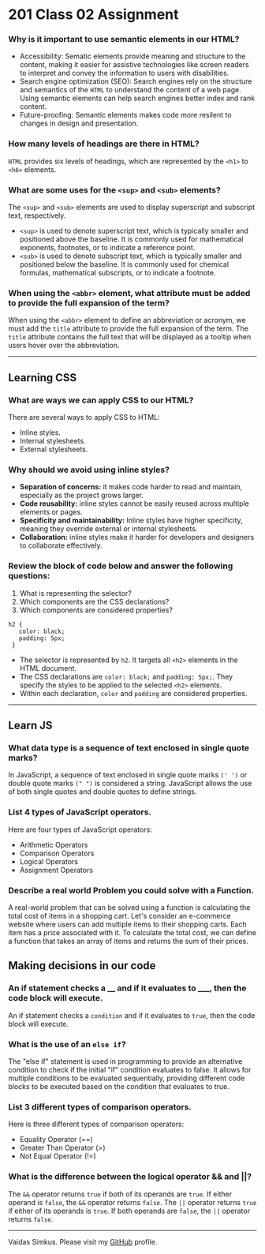 # 201 Class 02 Assignment

### Why is it important to use semantic elements in our HTML?

* Accessibility: Sematic elements provide meaning and structure to the content, making it
  easier for assistive technologies like screen readers to interpret and convey the information
  to users with disabilities.
* Search engine optimization (SEO): Search engines rely on the structure and semantics of
  the `HTML` to understand the content of a web page. Using semantic elements can help search 
  engines better index and rank content.
* Future-proofing: Semantic elements makes code more resilent to changes in design and presentation.

### How many levels of headings are there in HTML?

`HTML` provides six levels of headings, which are represented by the `<h1>` to `<h6>` elements.

### What are some uses for the `<sup>` and `<sub>` elements?

The `<sup>` and `<sub>` elements are used to display superscript and subscript text, respectively.

* `<sup>` is used to denote superscript text, which is typically smaller and positioned above the 
  baseline. It is commonly used for mathematical exponents, footnotes, or to indicate a reference point.
* `<sub>` is used to denote subscript text, which is typically smaller and positioned below the 
  baseline. It is commonly used for chemical formulas, mathematical subscripts, or to indicate a footnote.

### When using the `<abbr>` element, what attribute must be added to provide the full expansion of the term?

When using the `<abbr>` element to define an abbreviation or acronym, we must add the `title` attribute 
to provide the full expansion of the term. The `title` attribute contains the full text that will be 
displayed as a tooltip when users hover over the abbreviation.

***

## Learning CSS

### What are ways we can apply CSS to our HTML?

There are several ways to apply CSS to HTML:

* Inline styles.
* Internal stylesheets.
* External stylesheets.

### Why should we avoid using inline styles?

* **Separation of concerns:** it makes code harder to read and maintain, especially as the project grows larger.
* **Code reusability:** inline styles cannot be easily reused across multiple elements or pages.
* **Specificity and maintainability:** Inline styles have higher specificity, meaning they override external or 
  internal stylesheets.
* **Collaboration:** inline styles make it harder for developers and designers to collaborate effectively.

### Review the block of code below and answer the following questions:

1. What is representing the selector?
2. Which components are the CSS declarations?
3. Which components are considered properties?

  ``` 
  h2 {
     color: black;
     padding: 5px;
   }
   ```
* The selector is represented by `h2`. It targets all `<h2>` elements in the HTML document.
* The CSS declarations are `color: black;` and `padding: 5px;`. They specify the styles to be applied to the 
  selected `<h2>` elements.
* Within each declaration, `color` and `padding` are considered properties.

***

## Learn JS

### What data type is a sequence of text enclosed in single quote marks?

In JavaScript, a sequence of text enclosed in single quote marks `(' ')` or double quote marks `(" ")` is considered a string. 
JavaScript allows the use of both single quotes and double quotes to define strings.

### List 4 types of JavaScript operators.

Here are four types of JavaScript operators:

* Arithmetic Operators
* Comparison Operators
* Logical Operators
* Assignment Operators

### Describe a real world Problem you could solve with a Function.

A real-world problem that can be solved using a function is calculating the total cost of items in a shopping cart. 
Let's consider an e-commerce website where users can add multiple items to their shopping carts. Each item has a 
price associated with it. To calculate the total cost, we can define a function that takes an array of items and 
returns the sum of their prices.

## Making decisions in our code

### An if statement checks a __ and if it evaluates to ___, then the code block will execute.

An if statement checks a `condition` and if it evaluates to `true`, then the code block will execute.

### What is the use of an `else if`?

The "else if" statement is used in programming to provide an alternative condition to check if the initial "if" 
condition evaluates to false. It allows for multiple conditions to be evaluated sequentially, providing different 
code blocks to be executed based on the condition that evaluates to true.

### List 3 different types of comparison operators.

Here is three different types of comparison operators:

* Equality Operator (==)
* Greater Than Operator (>)
* Not Equal Operator (!=)

### What is the difference between the logical operator && and ||?

The `&&` operator returns `true` if both of its operands are `true`. If either operand is `false`, the `&&` 
operator returns `false`.
The `||` operator returns `true` if either of its operands is `true`. If both operands are `false`, the `||` 
operator returns `false`.

***

Vaidas Simkus. Please visit my [GitHub](https://github.com/MisterVaidas) profile. 
